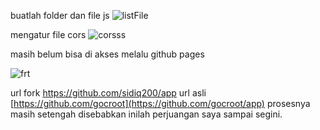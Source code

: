 buatlah folder dan file js
![listFile](https://user-images.githubusercontent.com/56635757/231523536-9c433b5f-ce27-4b38-99f8-534fe96038a2.png)

mengatur file cors
![corsss](https://user-images.githubusercontent.com/56635757/231523593-ea068ae1-b636-4d09-bd80-da8177942f73.png)

masih belum bisa di akses melalu github pages

![frt](https://user-images.githubusercontent.com/56635757/231523897-05840568-4602-40a9-8638-82d160c87895.png)

url fork https://github.com/sidiq200/app
url asli [https://github.com/gocroot](https://github.com/gocroot/app)
prosesnya masih setengah disebabkan inilah perjuangan saya sampai segini.

